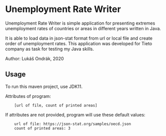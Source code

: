 # Unemployment Rate Writer

Unemployment Rate Writer is simple application for presenting extremes unemployment rates of countries or areas in different years written in Java. 

It is able to load data in json-stat format from url or local file and create order of unemployment rates. 
This application was developed for Tieto company as task for testing my Java skills.

Author: Lukáš Ondrák, 2020
## Usage
To run this maven project, use JDK11.

Attributes of program: 
```
    [url of file, count of printed areas]
```
If attributes are not provided, program will use these default values:
```
    url of file: https://json-stat.org/samples/oecd.json
    count of printed areas: 3
```

